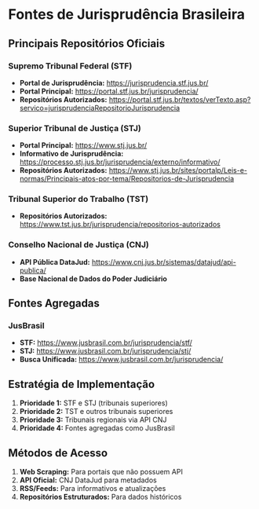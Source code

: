 # Fontes de Jurisprudência Brasileira

## Principais Repositórios Oficiais

### Supremo Tribunal Federal (STF)
- **Portal de Jurisprudência:** https://jurisprudencia.stf.jus.br/
- **Portal Principal:** https://portal.stf.jus.br/jurisprudencia/
- **Repositórios Autorizados:** https://portal.stf.jus.br/textos/verTexto.asp?servico=jurisprudenciaRepositorioJurisprudencia

### Superior Tribunal de Justiça (STJ)
- **Portal Principal:** https://www.stj.jus.br/
- **Informativo de Jurisprudência:** https://processo.stj.jus.br/jurisprudencia/externo/informativo/
- **Repositórios Autorizados:** https://www.stj.jus.br/sites/portalp/Leis-e-normas/Principais-atos-por-tema/Repositorios-de-Jurisprudencia

### Tribunal Superior do Trabalho (TST)
- **Repositórios Autorizados:** https://www.tst.jus.br/jurisprudencia/repositorios-autorizados

### Conselho Nacional de Justiça (CNJ)
- **API Pública DataJud:** https://www.cnj.jus.br/sistemas/datajud/api-publica/
- **Base Nacional de Dados do Poder Judiciário**

## Fontes Agregadas

### JusBrasil
- **STF:** https://www.jusbrasil.com.br/jurisprudencia/stf/
- **STJ:** https://www.jusbrasil.com.br/jurisprudencia/stj/
- **Busca Unificada:** https://www.jusbrasil.com.br/jurisprudencia/

## Estratégia de Implementação

1. **Prioridade 1:** STF e STJ (tribunais superiores)
2. **Prioridade 2:** TST e outros tribunais superiores
3. **Prioridade 3:** Tribunais regionais via API CNJ
4. **Prioridade 4:** Fontes agregadas como JusBrasil

## Métodos de Acesso

1. **Web Scraping:** Para portais que não possuem API
2. **API Oficial:** CNJ DataJud para metadados
3. **RSS/Feeds:** Para informativos e atualizações
4. **Repositórios Estruturados:** Para dados históricos

